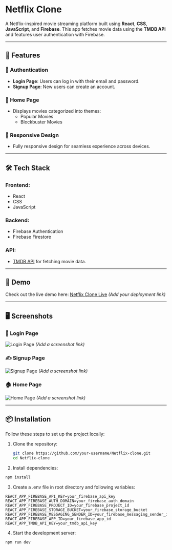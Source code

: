 # Netflix Clone

A Netflix-inspired movie streaming platform built using **React**, **CSS**, **JavaScript**, and **Firebase**. This app fetches movie data using the **TMDB API** and features user authentication with Firebase.

---

## 🚀 Features

### 🔐 Authentication
- **Login Page**: Users can log in with their email and password.
- **Signup Page**: New users can create an account.

### 🎥 Home Page
- Displays movies categorized into themes:
  - Popular Movies
  - Blockbuster Movies

### 🔄 Responsive Design
- Fully responsive design for seamless experience across devices.

---

## 🛠️ Tech Stack

### Frontend:
- React
- CSS
- JavaScript

### Backend:
- Firebase Authentication
- Firebase Firestore

### API:
- [TMDB API](https://www.themoviedb.org/documentation/api) for fetching movie data.

---

## 🌟 Demo
Check out the live demo here: [Netflix Clone Live](#) *(Add your deployment link)*

---

## 🖥️ Screenshots

### 🔑 Login Page
![Login Page](#) *(Add a screenshot link)*

### ✍️ Signup Page
![Signup Page](#) *(Add a screenshot link)*

### 🏠 Home Page
![Home Page](#) *(Add a screenshot link)*

---

## 📦 Installation

Follow these steps to set up the project locally:

1. Clone the repository:
   ```bash
   git clone https://github.com/your-username/Netflix-clone.git
   cd Netflix-clone
   ```
2. Install dependencies:
 ```bash
 npm install
 ```


3. Create a .env file in root directory and following variables:
  ```
  REACT_APP_FIREBASE_API_KEY=your_firebase_api_key
  REACT_APP_FIREBASE_AUTH_DOMAIN=your_firebase_auth_domain
  REACT_APP_FIREBASE_PROJECT_ID=your_firebase_project_id
  REACT_APP_FIREBASE_STORAGE_BUCKET=your_firebase_storage_bucket
  REACT_APP_FIREBASE_MESSAGING_SENDER_ID=your_firebase_messaging_sender_id
  REACT_APP_FIREBASE_APP_ID=your_firebase_app_id
  REACT_APP_TMDB_API_KEY=your_tmdb_api_key
  ```
4. Start the development server:
  ```bash
  npm run dev
  ```
  